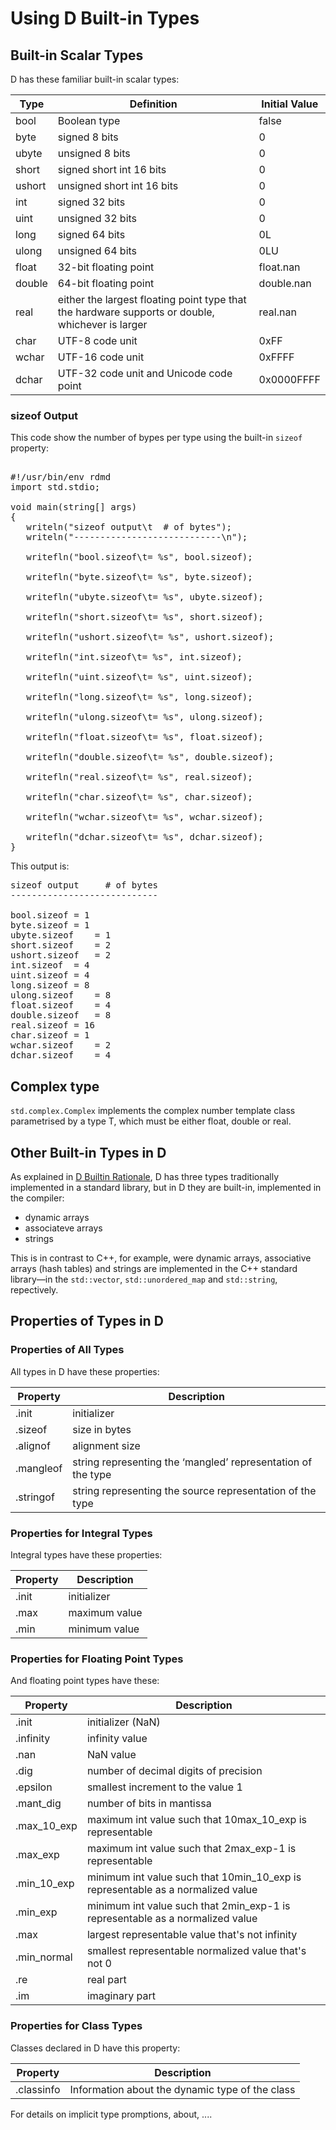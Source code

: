 Using D Built-in Types
=======================

## Built-in Scalar Types

D has these familiar built-in scalar types:

|Type|Definition|Initial Value|
|----|----------|-------------|
|bool|Boolean type|false|
|byte|signed 8 bits|0|
|ubyte|unsigned 8 bits|0|
|short|signed short int 16 bits|0|
|ushort|unsigned short int 16 bits|0|
|int|signed 32 bits|0|
|uint|unsigned 32 bits|0|
|long|signed 64 bits|0L|
|ulong|unsigned 64 bits|0LU|
|float|32-bit floating point|float.nan|
|double|64-bit floating point|double.nan|
|real|either the largest floating point type that the hardware supports or double, whichever is larger|real.nan|
|char|UTF-8 code unit|0xFF|
|wchar|UTF-16 code unit|0xFFFF|
|dchar|UTF-32 code unit and Unicode code point|0x0000FFFF|

### sizeof Output

This code show the number of bypes per type using the built-in `sizeof` property:

<pre>

#!/usr/bin/env rdmd
import std.stdio;

void main(string[] args)
{
   writeln("sizeof output\t  # of bytes");
   writeln("----------------------------\n");

   writefln("bool.sizeof\t= %s", bool.sizeof);
   
   writefln("byte.sizeof\t= %s", byte.sizeof);
   
   writefln("ubyte.sizeof\t= %s", ubyte.sizeof);
   
   writefln("short.sizeof\t= %s", short.sizeof);
   
   writefln("ushort.sizeof\t= %s", ushort.sizeof);
   
   writefln("int.sizeof\t= %s", int.sizeof);
   
   writefln("uint.sizeof\t= %s", uint.sizeof);
   
   writefln("long.sizeof\t= %s", long.sizeof);
   
   writefln("ulong.sizeof\t= %s", ulong.sizeof);
   
   writefln("float.sizeof\t= %s", float.sizeof);
   
   writefln("double.sizeof\t= %s", double.sizeof);
   
   writefln("real.sizeof\t= %s", real.sizeof);

   writefln("char.sizeof\t= %s", char.sizeof);
   
   writefln("wchar.sizeof\t= %s", wchar.sizeof);
   
   writefln("dchar.sizeof\t= %s", dchar.sizeof);
}   
</pre>

This output is:

<pre>
sizeof output	  # of bytes
----------------------------

bool.sizeof	= 1
byte.sizeof	= 1
ubyte.sizeof	= 1
short.sizeof	= 2
ushort.sizeof	= 2
int.sizeof	= 4
uint.sizeof	= 4
long.sizeof	= 8
ulong.sizeof	= 8
float.sizeof	= 4
double.sizeof	= 8
real.sizeof	= 16
char.sizeof	= 1
wchar.sizeof	= 2
dchar.sizeof	= 4
</pre>

## Complex type

`std.complex.Complex` implements the complex number template class parametrised by a type T, which must be either float, double or real.

## Other Built-in Types in D

As explained in [D Builtin Rationale](https://dlang.org/articles/builtin.html), D has three types traditionally implemented in a standard library, but in D they are built-in, implemented in the compiler:

- dynamic arrays
- associateve arrays
- strings

This is in contrast to C++, for example, were dynamic arrays, associative arrays (hash tables) and strings are implemented in the C++ standard library&mdash;in the `std::vector`, `std::unordered_map` and `std::string`, repectively. 

## Properties of Types in D

### Properties of All Types

All types in D have these properties:

| Property|Description|
|---------|-----------|
|.init|initializer|
|.sizeof|size in bytes|
|.alignof|alignment size|
|.mangleof|string representing the ‘mangled’ representation of the type|
|.stringof|string representing the source representation of the type|

### Properties for Integral Types

Integral types have these properties:

|Property|Description|
|--------|----------|
|.init|initializer|
|.max|maximum value|
|.min|minimum value|

### Properties for Floating Point Types

And floating point types have these:

|Property|Description|
|--------|----------|
|.init|initializer (NaN)|
|.infinity|infinity value|
|.nan|NaN value|
|.dig|number of decimal digits of precision|
|.epsilon|smallest increment to the value 1|
|.mant_dig|number of bits in mantissa|
|.max_10_exp|maximum int value such that 10max_10_exp is representable|
|.max_exp|maximum int value such that 2max_exp-1 is representable|
|.min_10_exp|minimum int value such that 10min_10_exp is representable as a normalized value|
|.min_exp|minimum int value such that 2min_exp-1 is representable as a normalized value|
|.max|largest representable value that's not infinity|
|.min_normal|smallest representable normalized value that's not 0|
|.re|real part|
|.im|imaginary part|

### Properties for Class Types

Classes declared in D have this property:

|Property|Description|
|--------|-----------|
|.classinfo|Information about the dynamic type of the class|

For details on implicit type promptions, about, ....
